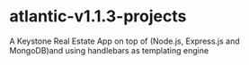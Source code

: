 # atlantic-v1.1.3-projects

A Keystone Real Estate App on top of (Node.js, Express.js and MongoDB)and using handlebars as templating engine
